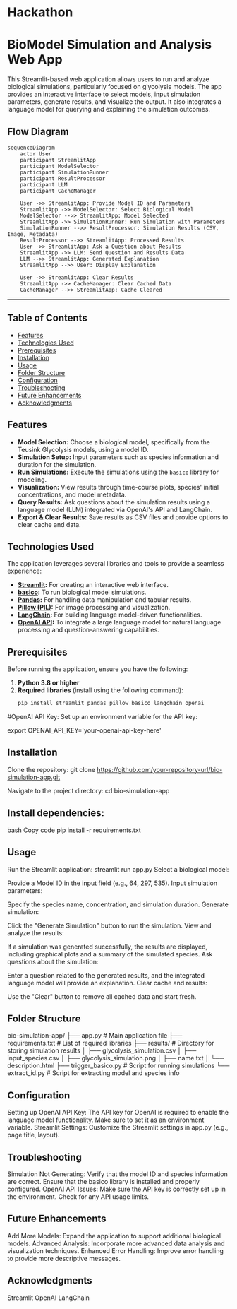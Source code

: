 # Hackathon
# BioModel Simulation and Analysis Web App

This Streamlit-based web application allows users to run and analyze biological simulations, particularly focused on glycolysis models. The app provides an interactive interface to select models, input simulation parameters, generate results, and visualize the output. It also integrates a language model for querying and explaining the simulation outcomes.

## Flow Diagram

```mermaid
sequenceDiagram
    actor User
    participant StreamlitApp
    participant ModelSelector
    participant SimulationRunner
    participant ResultProcessor
    participant LLM
    participant CacheManager
    
    User ->> StreamlitApp: Provide Model ID and Parameters
    StreamlitApp ->> ModelSelector: Select Biological Model
    ModelSelector -->> StreamlitApp: Model Selected
    StreamlitApp ->> SimulationRunner: Run Simulation with Parameters
    SimulationRunner -->> ResultProcessor: Simulation Results (CSV, Image, Metadata)
    ResultProcessor -->> StreamlitApp: Processed Results
    User ->> StreamlitApp: Ask a Question about Results
    StreamlitApp ->> LLM: Send Question and Results Data
    LLM -->> StreamlitApp: Generated Explanation
    StreamlitApp -->> User: Display Explanation

    User ->> StreamlitApp: Clear Results
    StreamlitApp ->> CacheManager: Clear Cached Data
    CacheManager -->> StreamlitApp: Cache Cleared

``` 

---

## Table of Contents
- [Features](#features)
- [Technologies Used](#technologies-used)
- [Prerequisites](#prerequisites)
- [Installation](#installation)
- [Usage](#usage)
- [Folder Structure](#folder-structure)
- [Configuration](#configuration)
- [Troubleshooting](#troubleshooting)
- [Future Enhancements](#future-enhancements)
- [Acknowledgments](#acknowledgments)

## Features

- **Model Selection:** Choose a biological model, specifically from the Teusink Glycolysis models, using a model ID.
- **Simulation Setup:** Input parameters such as species information and duration for the simulation.
- **Run Simulations:** Execute the simulations using the `basico` library for modeling.
- **Visualization:** View results through time-course plots, species' initial concentrations, and model metadata.
- **Query Results:** Ask questions about the simulation results using a language model (LLM) integrated via OpenAI's API and LangChain.
- **Export & Clear Results:** Save results as CSV files and provide options to clear cache and data.

## Technologies Used

The application leverages several libraries and tools to provide a seamless experience:
- **[Streamlit](https://streamlit.io/):** For creating an interactive web interface.
- **[basico](https://pypi.org/project/basico/):** To run biological model simulations.
- **[Pandas](https://pandas.pydata.org/):** For handling data manipulation and tabular results.
- **[Pillow (PIL)](https://pillow.readthedocs.io/):** For image processing and visualization.
- **[LangChain](https://langchain.readthedocs.io/):** For building language model-driven functionalities.
- **[OpenAI API](https://platform.openai.com/docs/):** To integrate a large language model for natural language processing and question-answering capabilities.

## Prerequisites

Before running the application, ensure you have the following:
1. **Python 3.8 or higher**
2. **Required libraries** (install using the following command):
   ```bash
   pip install streamlit pandas pillow basico langchain openai

 #OpenAI API Key: Set up an environment variable for the API key:

  export OPENAI_API_KEY='your-openai-api-key-here'
  
## Installation
Clone the repository:
git clone https://github.com/your-repository-url/bio-simulation-app.git

Navigate to the project directory:
cd bio-simulation-app

## Install dependencies:

bash
Copy code
pip install -r requirements.txt

## Usage

Run the Streamlit application:
streamlit run app.py
Select a biological model:

Provide a Model ID in the input field (e.g., 64, 297, 535).
Input simulation parameters:

Specify the species name, concentration, and simulation duration.
Generate simulation:

Click the "Generate Simulation" button to run the simulation.
View and analyze the results:

If a simulation was generated successfully, the results are displayed, including graphical plots and a summary of the simulated species.
Ask questions about the simulation:

Enter a question related to the generated results, and the integrated language model will provide an explanation.
Clear cache and results:

Use the "Clear" button to remove all cached data and start fresh.

## Folder Structure

bio-simulation-app/
├── app.py                  # Main application file
├── requirements.txt        # List of required libraries
├── results/                # Directory for storing simulation results
│   ├── glycolysis_simulation.csv
│   ├── input_species.csv
│   ├── glycolysis_simulation.png
│   ├── name.txt
│   └── description.html
├── trigger_basico.py       # Script for running simulations
└── extract_id.py           # Script for extracting model and species info

## Configuration

Setting up OpenAI API Key:
The API key for OpenAI is required to enable the language model functionality. Make sure to set it as an environment variable.
Streamlit Settings:
Customize the Streamlit settings in app.py (e.g., page title, layout).

## Troubleshooting

Simulation Not Generating:
Verify that the model ID and species information are correct.
Ensure that the basico library is installed and properly configured.
OpenAI API Issues:
Make sure the API key is correctly set up in the environment.
Check for any API usage limits.

## Future Enhancements

Add More Models: Expand the application to support additional biological models.
Advanced Analysis: Incorporate more advanced data analysis and visualization techniques.
Enhanced Error Handling: Improve error handling to provide more descriptive messages.


## Acknowledgments

Streamlit
OpenAI
LangChain
